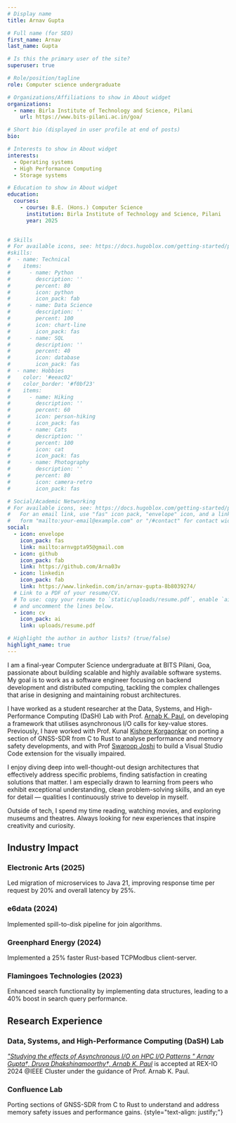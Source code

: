 ```yaml
---
# Display name
title: Arnav Gupta

# Full name (for SEO)
first_name: Arnav
last_name: Gupta

# Is this the primary user of the site?
superuser: true

# Role/position/tagline
role: Computer science undergraduate 

# Organizations/Affiliations to show in About widget
organizations:
  - name: Birla Institute of Technology and Science, Pilani
    url: https://www.bits-pilani.ac.in/goa/

# Short bio (displayed in user profile at end of posts)
bio:

# Interests to show in About widget
interests:
  - Operating systems
  - High Performance Computing
  - Storage systems

# Education to show in About widget
education:
  courses:
    - course: B.E. (Hons.) Computer Science
      institution: Birla Institute of Technology and Science, Pilani
      year: 2025
    

# Skills
# For available icons, see: https://docs.hugoblox.com/getting-started/page-builder/#icons
#skills:
#  - name: Technical
#    items:
#      - name: Python
#        description: ''
#        percent: 80
#        icon: python
#        icon_pack: fab
#      - name: Data Science
#        description: ''
#        percent: 100
#        icon: chart-line
#        icon_pack: fas
#      - name: SQL
#        description: ''
#        percent: 40
#        icon: database
#        icon_pack: fas
#  - name: Hobbies
#    color: '#eeac02'
#    color_border: '#f0bf23'
#    items:
#      - name: Hiking
#        description: ''
#        percent: 60
#        icon: person-hiking
#        icon_pack: fas
#      - name: Cats
#        description: ''
#        percent: 100
#        icon: cat
#        icon_pack: fas
#      - name: Photography
#        description: ''
#        percent: 80
#        icon: camera-retro
#        icon_pack: fas

# Social/Academic Networking
# For available icons, see: https://docs.hugoblox.com/getting-started/page-builder/#icons
#   For an email link, use "fas" icon pack, "envelope" icon, and a link in the
#   form "mailto:your-email@example.com" or "/#contact" for contact widget.
social:
  - icon: envelope
    icon_pack: fas
    link: mailto:arnvgpta95@gmail.com
  - icon: github
    icon_pack: fab
    link: https://github.com/Arna03v
  - icon: linkedin
    icon_pack: fab
    link: https://www.linkedin.com/in/arnav-gupta-8b8039274/
  # Link to a PDF of your resume/CV.
  # To use: copy your resume to `static/uploads/resume.pdf`, enable `ai` icons in `params.yaml`,
  # and uncomment the lines below.
  - icon: cv
    icon_pack: ai
    link: uploads/resume.pdf

# Highlight the author in author lists? (true/false)
highlight_name: true
---
```


I am a final-year Computer Science undergraduate at BITS Pilani, Goa, passionate about building scalable and highly available software systems. My goal is to work as a software engineer focusing on backend development and distributed computing, tackling the complex challenges that arise in designing and maintaining robust architectures.

I have worked as a student researcher at the Data, Systems, and High-Performance Computing (DaSH) Lab with Prof. [Arnab K. Paul](https://scholar.google.co.in/citations?user=az8MAG0AAAAJ&hl=en), on developing a framework that utilises asynchronous I/O calls for key-value stores. Previously, I have worked with Prof. Kunal [Kishore Korgaonkar](https://scholar.google.com/citations?user=8v7yv7oAAAAJ&hl=en) on porting a section of GNSS-SDR from C to Rust to analyse performance and memory safety developments, and with Prof [Swaroop Joshi](https://swaroopjoshi.in/) to build a Visual Studio Code extension for the visually impaired.

I enjoy diving deep into well-thought-out design architectures that effectively address specific problems, finding satisfaction in creating solutions that matter. I am especially drawn to learning from peers who exhibit exceptional understanding, clean problem-solving skills, and an eye for detail — qualities I continuously strive to develop in myself.

Outside of tech, I spend my time reading, watching movies, and exploring museums and theatres. Always looking for new experiences that inspire creativity and curiosity.

## **Industry Impact**  
### **Electronic Arts** (2025)  
Led migration of microservices to Java 21, improving response time per request by 20% and overall latency by 25%.
### **e6data** (2024)
Implemented spill-to-disk pipeline for join algorithms.
### **Greenphard Energy** (2024)  
Implemented a 25% faster Rust-based TCPModbus client-server.
### **Flamingoes Technologies** (2023)  
Enhanced search functionality by implementing data structures, leading to a 40% boost in search query performance.

## **Research Experience**
### **Data, Systems, and High-Performance Computing (DaSH) Lab**
*["Studying the effects of Asynchronous I/O on HPC I/O Patterns " Arnav Gupta†, Druva Dhakshinamoorthy†, Arnab K. Paul](https://ieeexplore.ieee.org/document/10740888)* is accepted at REX-IO 2024 @IEEE Cluster under the guidance of Prof. Arnab K. Paul.

### **Confluence Lab**
Porting sections of GNSS-SDR from C to Rust to understand and address memory safety issues and performance gains.
{style="text-align: justify;"}
